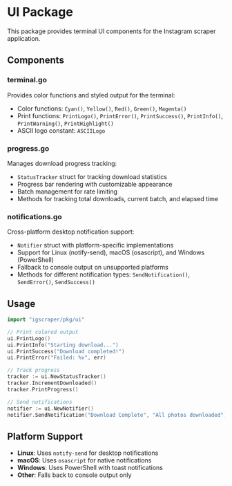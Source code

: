 # UI Package

This package provides terminal UI components for the Instagram scraper application.

## Components

### terminal.go
Provides color functions and styled output for the terminal:
- Color functions: `Cyan()`, `Yellow()`, `Red()`, `Green()`, `Magenta()`
- Print functions: `PrintLogo()`, `PrintError()`, `PrintSuccess()`, `PrintInfo()`, `PrintWarning()`, `PrintHighlight()`
- ASCII logo constant: `ASCIILogo`

### progress.go
Manages download progress tracking:
- `StatusTracker` struct for tracking download statistics
- Progress bar rendering with customizable appearance
- Batch management for rate limiting
- Methods for tracking total downloads, current batch, and elapsed time

### notifications.go
Cross-platform desktop notification support:
- `Notifier` struct with platform-specific implementations
- Support for Linux (notify-send), macOS (osascript), and Windows (PowerShell)
- Fallback to console output on unsupported platforms
- Methods for different notification types: `SendNotification()`, `SendError()`, `SendSuccess()`

## Usage

```go
import "igscraper/pkg/ui"

// Print colored output
ui.PrintLogo()
ui.PrintInfo("Starting download...")
ui.PrintSuccess("Download completed!")
ui.PrintError("Failed: %v", err)

// Track progress
tracker := ui.NewStatusTracker()
tracker.IncrementDownloaded()
tracker.PrintProgress()

// Send notifications
notifier := ui.NewNotifier()
notifier.SendNotification("Download Complete", "All photos downloaded")
```

## Platform Support

- **Linux**: Uses `notify-send` for desktop notifications
- **macOS**: Uses `osascript` for native notifications
- **Windows**: Uses PowerShell with toast notifications
- **Other**: Falls back to console output only